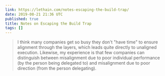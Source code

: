 ```yaml
---
link: https://lethain.com/notes-escaping-the-build-trap/
date: 2019-08-21 21:36 UTC
published: true
title: Notes on Escaping the Build Trap
tags: []
---
```


> I think many companies get so busy they don't "have time" to ensure alignment through the layers, which leads quite directly to unaligned execution. Likewise, my experience is that few companies can distinguish between misalignment due to poor individual performance (by the person being delegated to) and misalignment due to poor direction (from the person delegating).
